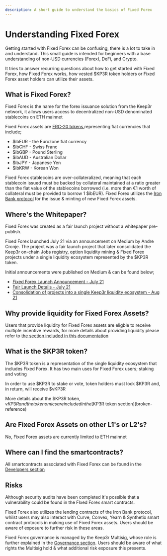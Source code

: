 ```yaml
---
description: A short guide to understand the basics of Fixed Forex
---
```


# Understanding Fixed Forex

Getting started with Fixed Forex can be confusing, there is a lot to take in and understand. This small guide is intended for beginners with a base understanding of non-USD currencies (Forex), DeFi, and Crypto.&#x20;

It tries to answer recurring questions about how to get started with Fixed Forex, how Fixed Forex works, how vested $KP3R token holders or Fixed Forex asset holders can utilize their assets.

## What is Fixed Forex?

Fixed Forex is the name for the forex issuance solution from the Keep3r network, it allows users access to decentralized non-USD denominated stablecoins on ETH mainnet&#x20;

Fixed Forex assets are [ERC-20 tokens ](https://ethereum.org/en/developers/docs/standards/tokens/erc-20/)representing fiat currencies that include;

* $ibEUR - the Eurozone fiat currency
* $ibCHF - Swiss Franc
* $ibGBP - Pound Sterling
* $ibAUD - Australian Dollar
* $ibJPY - Japanese Yen
* $ibKRW - Korean Won

Fixed Forex stablecoins are over-collateralized, meaning that each stablecoin issued must be backed by collateral maintained at a ratio greater than the fiat value of the stablecoins borrowed (i.e. more than €1 worth of collateral must be provided to borrow 1 $ibEUR). Fixed Forex utilizes the [Iron Bank protocol](https://app.ib.xyz/markets/Ethereum) for the issue & minting of new Fixed Forex assets.

## Where's the Whitepaper?

Fixed Forex was created as a fair launch project without a whitepaper pre-publish.

Fixed Forex launched July 21 via an announcement on Medium by Andre Cronje. The project was a fair launch project that later consolidated the Keep3r on-chain Jobs registry, option liquidity mining & Fixed Forex projects under a single liquidity ecosystem represented by the $KP3R token.

Initial announcements were published on Medium & can be found below;

* [Fixed Forex Launch Announcement - July 21](https://andrecronje.medium.com/introducing-fixed-forex-usd-eur-zar-ypy-cny-etc-e668b931a884)
* [Fair Launch Details - July 21](https://andrecronje.medium.com/fair-launches-decentralized-collaboration-and-fixed-forex-ab327a2e4fc4)
* [Consolidation of projects into a single Keep3r liquidity ecosystem - Aug 21](https://andrecronje.medium.com/keep3r-expansion-and-consolidation-6b7d1d7ca30e)

## Why provide liquidity for Fixed Forex Assets?

Users that provide liquidity for Fixed Forex assets are eligble to receive multiple incentive rewards, for more details about providing liquidity please refer to [the section included in this documentation](understanding-fixed-forex.md#why-provide-liquidity-for-ib-assets)

## What is the $KP3R token?

The $KP3R token is a representation of the single liquidity ecosystem that includes Fixed Forex. It has two main uses for Fixed Forex users; staking and voting

In order to use $KP3R to stake or vote, token holders must lock $KP3R and, in return, will receive $vKP3R

More details about the $KP3R token, $vKP3R and the tokenomics are included in the [$KP3R token section](broken-reference)

## Are Fixed Forex Assets on other L1's or L2's?

No, Fixed Forex assets are currently limited to ETH mainnet

## Where can I find the smartcontracts?

All smartcontracts associated with Fixed Forex can be found in the [Developers section](broken-reference)

## Risks

Although security audits have been completed it's possible that a vulnerability could be found in the FIxed Forex smart contracts.

Fixed Forex also utilizes the lending contracts of the Iron Bank protocol, whilst users may also interact with Curve, Convex, Yearn & Synthetix smart contract protocols in making use of Fixed Forex assets. Users should be aware of exposure to further risk in these areas.

Fixed Forex governance is managed by the Keep3r Multisig, whose role is further explained in the [Governance section](broken-reference). Users should be aware of what rights the Multisig hold & what additional risk exposure this presents.
